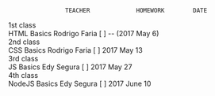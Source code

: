                     TEACHER             HOMEWORK        DATE  
1st class  
    HTML Basics     Rodrigo Faria           [ ]          -- (2017 May 6)  
2nd class  
    CSS Basics      Rodrigo Faria           [ ]          2017 May 13  
3rd class  
    JS Basics       Edy Segura              [ ]          2017 May 27  
4th class  
    NodeJS Basics   Edy Segura              [ ]          2017 June 10  